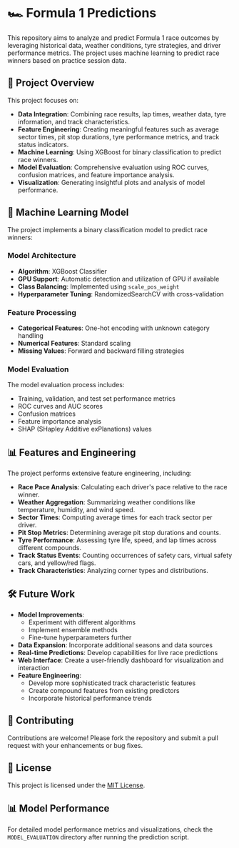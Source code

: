 # 🏎️ Formula 1 Predictions

This repository aims to analyze and predict Formula 1 race outcomes by leveraging historical data, weather conditions, tyre strategies, and driver performance metrics. The project uses machine learning to predict race winners based on practice session data.

## 📌 Project Overview

This project focuses on:

- **Data Integration**: Combining race results, lap times, weather data, tyre information, and track characteristics.
- **Feature Engineering**: Creating meaningful features such as average sector times, pit stop durations, tyre performance metrics, and track status indicators.
- **Machine Learning**: Using XGBoost for binary classification to predict race winners.
- **Model Evaluation**: Comprehensive evaluation using ROC curves, confusion matrices, and feature importance analysis.
- **Visualization**: Generating insightful plots and analysis of model performance.

## 🤖 Machine Learning Model

The project implements a binary classification model to predict race winners:

### Model Architecture
- **Algorithm**: XGBoost Classifier
- **GPU Support**: Automatic detection and utilization of GPU if available
- **Class Balancing**: Implemented using `scale_pos_weight`
- **Hyperparameter Tuning**: RandomizedSearchCV with cross-validation

### Feature Processing
- **Categorical Features**: One-hot encoding with unknown category handling
- **Numerical Features**: Standard scaling
- **Missing Values**: Forward and backward filling strategies

### Model Evaluation
The model evaluation process includes:
- Training, validation, and test set performance metrics
- ROC curves and AUC scores
- Confusion matrices
- Feature importance analysis
- SHAP (SHapley Additive exPlanations) values


## 📊 Features and Engineering

The project performs extensive feature engineering, including:

- **Race Pace Analysis**: Calculating each driver's pace relative to the race winner.
- **Weather Aggregation**: Summarizing weather conditions like temperature, humidity, and wind speed.
- **Sector Times**: Computing average times for each track sector per driver.
- **Pit Stop Metrics**: Determining average pit stop durations and counts.
- **Tyre Performance**: Assessing tyre life, speed, and lap times across different compounds.
- **Track Status Events**: Counting occurrences of safety cars, virtual safety cars, and yellow/red flags.
- **Track Characteristics**: Analyzing corner types and distributions.


## 🛠️ Future Work

- **Model Improvements**: 
  - Experiment with different algorithms
  - Implement ensemble methods
  - Fine-tune hyperparameters further
- **Data Expansion**: Incorporate additional seasons and data sources
- **Real-time Predictions**: Develop capabilities for live race predictions
- **Web Interface**: Create a user-friendly dashboard for visualization and interaction
- **Feature Engineering**:
  - Develop more sophisticated track characteristic features
  - Create compound features from existing predictors
  - Incorporate historical performance trends

## 🤝 Contributing

Contributions are welcome! Please fork the repository and submit a pull request with your enhancements or bug fixes.

## 📄 License

This project is licensed under the [MIT License](LICENSE).

## 📊 Model Performance

For detailed model performance metrics and visualizations, check the `MODEL_EVALUATION` directory after running the prediction script.

